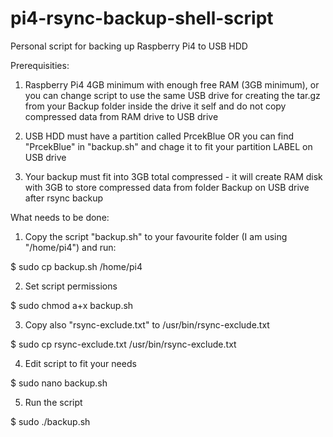 # pi4-rsync-backup-shell-script
Personal script for backing up Raspberry Pi4 to USB HDD

Prerequisities:
1) Raspberry Pi4 4GB minimum with enough free RAM (3GB minimum), or you can change script to use the same USB drive for creating the tar.gz from your Backup folder inside the drive it self and do not copy compressed data from RAM drive to USB drive

2) USB HDD must have a partition called PrcekBlue OR you can find "PrcekBlue" in "backup.sh" and chage it to fit your partition LABEL on USB drive

3) Your backup must fit into 3GB total compressed - it will create RAM disk with 3GB to store compressed data from folder Backup on USB drive after rsync backup 

What needs to be done:
1) Copy the script "backup.sh" to your favourite folder (I am using "/home/pi4") and run:

$ sudo cp backup.sh /home/pi4

2) Set script permissions

$ sudo chmod a+x backup.sh

3) Copy also "rsync-exclude.txt" to /usr/bin/rsync-exclude.txt

$ sudo cp rsync-exclude.txt /usr/bin/rsync-exclude.txt

4) Edit script to fit your needs

$ sudo nano backup.sh

5) Run the script

$ sudo ./backup.sh
